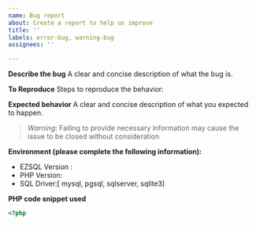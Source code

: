 ```yaml
---
name: Bug report
about: Create a report to help us improve
title: ''
labels: error-bug, warning-bug
assignees: ''

---
```


**Describe the bug**
A clear and concise description of what the bug is.

**To Reproduce**
Steps to reproduce the behavior:

**Expected behavior**
A clear and concise description of what you expected to happen.

> *Warning*: Failing to provide necessary information may cause the issue to be closed without consideration

**Environment (please complete the following information):**
 - EZSQL Version : 
 - PHP Version:
 - SQL Driver:[ mysql, pgsql, sqlserver, sqlite3]

**PHP code snippet used**

```php
<?php


```
